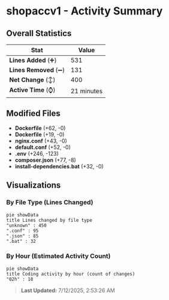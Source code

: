 # shopaccv1 - Activity Summary 

## Overall Statistics

| Stat                   | Value                                                             |
| ---------------------- | ----------------------------------------------------------------- |
| **Lines Added** (➕)   | 531                                          |
| **Lines Removed** (➖) | 131                                        |
| **Net Change** (↕)    | 400                |
| **Active Time** (⌚)   | 21 minutes |


## Modified Files
- **Dockerfile** (+62, -0)
- **Dockerfile** (+19, -0)
- **nginx.conf** (+43, -0)
- **default.conf** (+52, -0)
- **.env** (+246, -123)
- **composer.json** (+77, -8)
- **install-dependencies.bat** (+32, -0)

## Visualizations

### By File Type (Lines Changed)

```mermaid
pie showData
title Lines changed by file type
"unknown" : 450
".conf" : 95
".json" : 85
".bat" : 32
```

### By Hour (Estimated Activity Count)

```mermaid
pie showData
title Coding activity by hour (count of changes)
"02h" : 18
```


> **Last Updated:** 7/12/2025, 2:53:26 AM